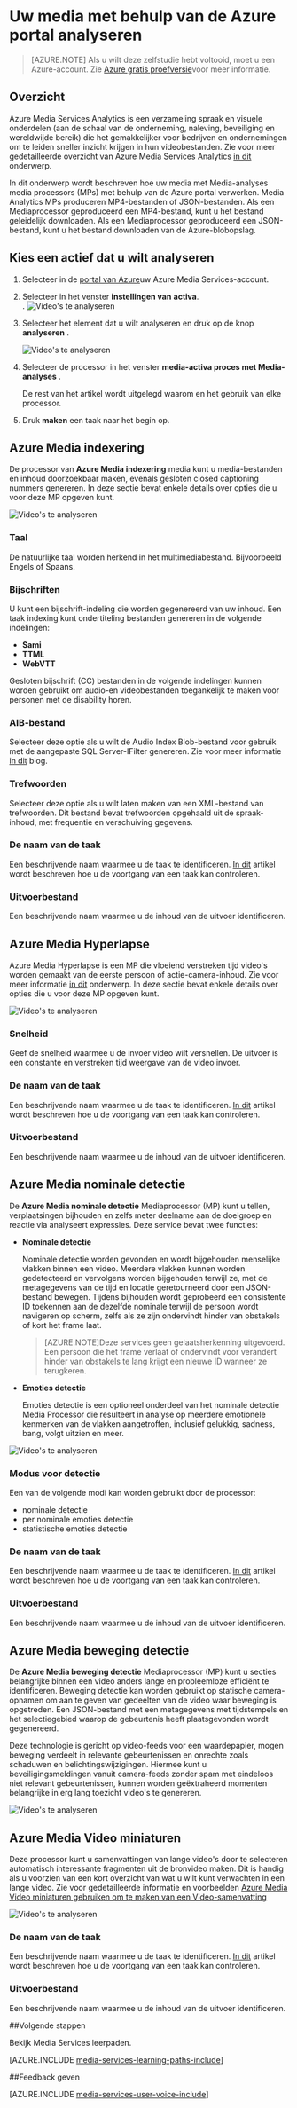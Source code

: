 <properties
    pageTitle="Uw media met behulp van de Azure portal analyseren | Microsoft Azure"
    description="In dit onderwerp wordt beschreven hoe uw media met Media-analyses media processors (MPs) met behulp van de Azure portal verwerken."
    services="media-services"
    documentationCenter=""
    authors="Juliako"
    manager="erikre"
    editor=""/>

<tags
    ms.service="media-services"
    ms.workload="media"
    ms.tgt_pltfrm="na"
    ms.devlang="na"
    ms.topic="article"
    ms.date="10/24/2016"
    ms.author="juliako"/>


# <a name="analyze-your-media-using-the-azure-portal"></a>Uw media met behulp van de Azure portal analyseren

> [AZURE.NOTE] Als u wilt deze zelfstudie hebt voltooid, moet u een Azure-account. Zie [Azure gratis proefversie](https://azure.microsoft.com/pricing/free-trial/)voor meer informatie. 

## <a name="overview"></a>Overzicht

Azure Media Services Analytics is een verzameling spraak en visuele onderdelen (aan de schaal van de onderneming, naleving, beveiliging en wereldwijde bereik) die het gemakkelijker voor bedrijven en ondernemingen om te leiden sneller inzicht krijgen in hun videobestanden. Zie voor meer gedetailleerde overzicht van Azure Media Services Analytics [in dit](media-services-analytics-overview.md) onderwerp. 

In dit onderwerp wordt beschreven hoe uw media met Media-analyses media processors (MPs) met behulp van de Azure portal verwerken. Media Analytics MPs produceren MP4-bestanden of JSON-bestanden. Als een Mediaprocessor geproduceerd een MP4-bestand, kunt u het bestand geleidelijk downloaden. Als een Mediaprocessor geproduceerd een JSON-bestand, kunt u het bestand downloaden van de Azure-blobopslag. 

## <a name="choose-an-asset-that-you-want-to-analyze"></a>Kies een actief dat u wilt analyseren 
 
1. Selecteer in de [portal van Azure](https://portal.azure.com/)uw Azure Media Services-account.
2. Selecteer in het venster **instellingen van** **activa**.  
.
    ![Video's te analyseren](./media/media-services-portal-analyze/media-services-portal-analyze001.png)

2. Selecteer het element dat u wilt analyseren en druk op de knop **analyseren** .
        
    ![Video's te analyseren](./media/media-services-portal-analyze/media-services-portal-analyze002.png)

3. Selecteer de processor in het venster **media-activa proces met Media-analyses** . 

    De rest van het artikel wordt uitgelegd waarom en het gebruik van elke processor. 
   
4. Druk **maken** een taak naar het begin op.

## <a name="azure-media-indexer"></a>Azure Media indexering

De processor van **Azure Media indexering** media kunt u media-bestanden en inhoud doorzoekbaar maken, evenals gesloten closed captioning nummers genereren. In deze sectie bevat enkele details over opties die u voor deze MP opgeven kunt.

![Video's te analyseren](./media/media-services-portal-analyze/media-services-portal-analyze003.png)

### <a name="language"></a>Taal

De natuurlijke taal worden herkend in het multimediabestand. Bijvoorbeeld Engels of Spaans. 

### <a name="captions"></a>Bijschriften

U kunt een bijschrift-indeling die worden gegenereerd van uw inhoud. Een taak indexing kunt ondertiteling bestanden genereren in de volgende indelingen:  

- **Sami**
- **TTML**
- **WebVTT**

Gesloten bijschrift (CC) bestanden in de volgende indelingen kunnen worden gebruikt om audio-en videobestanden toegankelijk te maken voor personen met de disability horen.

### <a name="aib-file"></a>AIB-bestand

Selecteer deze optie als u wilt de Audio Index Blob-bestand voor gebruik met de aangepaste SQL Server-IFilter genereren. Zie voor meer informatie [in dit](https://azure.microsoft.com/blog/using-aib-files-with-azure-media-indexer-and-sql-server/) blog.

### <a name="keywords"></a>Trefwoorden

Selecteer deze optie als u wilt laten maken van een XML-bestand van trefwoorden. Dit bestand bevat trefwoorden opgehaald uit de spraak-inhoud, met frequentie en verschuiving gegevens.

### <a name="job-name"></a>De naam van de taak

Een beschrijvende naam waarmee u de taak te identificeren. [In dit](media-services-portal-check-job-progress.md) artikel wordt beschreven hoe u de voortgang van een taak kan controleren. 

### <a name="output-file"></a>Uitvoerbestand

Een beschrijvende naam waarmee u de inhoud van de uitvoer identificeren. 

## <a name="azure-media-hyperlapse"></a>Azure Media Hyperlapse

Azure Media Hyperlapse is een MP die vloeiend verstreken tijd video's worden gemaakt van de eerste persoon of actie-camera-inhoud.  Zie voor meer informatie [in dit](media-services-hyperlapse-content.md) onderwerp. In deze sectie bevat enkele details over opties die u voor deze MP opgeven kunt.

![Video's te analyseren](./media/media-services-portal-analyze/media-services-portal-analyze004.png)

### <a name="speed"></a>Snelheid 

Geef de snelheid waarmee u de invoer video wilt versnellen. De uitvoer is een constante en verstreken tijd weergave van de video invoer.

### <a name="job-name"></a>De naam van de taak

Een beschrijvende naam waarmee u de taak te identificeren. [In dit](media-services-portal-check-job-progress.md) artikel wordt beschreven hoe u de voortgang van een taak kan controleren. 

### <a name="output-file"></a>Uitvoerbestand

Een beschrijvende naam waarmee u de inhoud van de uitvoer identificeren. 

## <a name="azure-media-face-detector"></a>Azure Media nominale detectie

De **Azure Media nominale detectie** Mediaprocessor (MP) kunt u tellen, verplaatsingen bijhouden en zelfs meter deelname aan de doelgroep en reactie via analyseert expressies. Deze service bevat twee functies: 

- **Nominale detectie**

    Nominale detectie worden gevonden en wordt bijgehouden menselijke vlakken binnen een video. Meerdere vlakken kunnen worden gedetecteerd en vervolgens worden bijgehouden terwijl ze, met de metagegevens van de tijd en locatie geretourneerd door een JSON-bestand bewegen. Tijdens bijhouden wordt geprobeerd een consistente ID toekennen aan de dezelfde nominale terwijl de persoon wordt navigeren op scherm, zelfs als ze zijn ondervindt hinder van obstakels of kort het frame laat.

    >[AZURE.NOTE]Deze services geen gelaatsherkenning uitgevoerd. Een persoon die het frame verlaat of ondervindt voor verandert hinder van obstakels te lang krijgt een nieuwe ID wanneer ze terugkeren.

- **Emoties detectie**
    
    Emoties detectie is een optioneel onderdeel van het nominale detectie Media Processor die resulteert in analyse op meerdere emotionele kenmerken van de vlakken aangetroffen, inclusief gelukkig, sadness, bang, volgt uitzien en meer. 

![Video's te analyseren](./media/media-services-portal-analyze/media-services-portal-analyze005.png)

### <a name="detection-mode"></a>Modus voor detectie

Een van de volgende modi kan worden gebruikt door de processor:

- nominale detectie
- per nominale emoties detectie
- statistische emoties detectie

### <a name="job-name"></a>De naam van de taak

Een beschrijvende naam waarmee u de taak te identificeren. [In dit](media-services-portal-check-job-progress.md) artikel wordt beschreven hoe u de voortgang van een taak kan controleren. 

### <a name="output-file"></a>Uitvoerbestand

Een beschrijvende naam waarmee u de inhoud van de uitvoer identificeren. 

## <a name="azure-media-motion-detector"></a>Azure Media beweging detectie

De **Azure Media beweging detectie** Mediaprocessor (MP) kunt u secties belangrijke binnen een video anders lange en probleemloze efficiënt te identificeren. Beweging detectie kan worden gebruikt op statische camera-opnamen om aan te geven van gedeelten van de video waar beweging is opgetreden. Een JSON-bestand met een metagegevens met tijdstempels en het selectiegebied waarop de gebeurtenis heeft plaatsgevonden wordt gegenereerd.

Deze technologie is gericht op video-feeds voor een waardepapier, mogen beweging verdeelt in relevante gebeurtenissen en onrechte zoals schaduwen en belichtingswijzigingen. Hiermee kunt u beveiligingsmeldingen vanuit camera-feeds zonder spam met eindeloos niet relevant gebeurtenissen, kunnen worden geëxtraheerd momenten belangrijke in erg lang toezicht video's te genereren.

![Video's te analyseren](./media/media-services-portal-analyze/media-services-portal-analyze006.png)

## <a name="azure-media-video-thumbnails"></a>Azure Media Video miniaturen

Deze processor kunt u samenvattingen van lange video's door te selecteren automatisch interessante fragmenten uit de bronvideo maken. Dit is handig als u voorzien van een kort overzicht van wat u wilt kunt verwachten in een lange video. Zie voor gedetailleerde informatie en voorbeelden [Azure Media Video miniaturen gebruiken om te maken van een Video-samenvatting](media-services-video-summarization.md)

![Video's te analyseren](./media/media-services-portal-analyze/media-services-portal-analyze008.png)

### <a name="job-name"></a>De naam van de taak

Een beschrijvende naam waarmee u de taak te identificeren. [In dit](media-services-portal-check-job-progress.md) artikel wordt beschreven hoe u de voortgang van een taak kan controleren. 

### <a name="output-file"></a>Uitvoerbestand

Een beschrijvende naam waarmee u de inhoud van de uitvoer identificeren. 


##<a name="next-steps"></a>Volgende stappen

Bekijk Media Services leerpaden.

[AZURE.INCLUDE [media-services-learning-paths-include](../../includes/media-services-learning-paths-include.md)]

##<a name="provide-feedback"></a>Feedback geven

[AZURE.INCLUDE [media-services-user-voice-include](../../includes/media-services-user-voice-include.md)]


